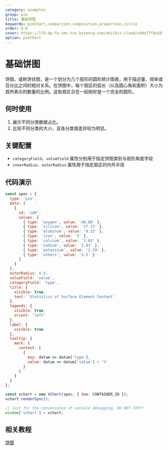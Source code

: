 ```yaml
---
category: examples
group: pie
title: 基础饼图
keywords: pieChart,comparison,composition,proportion,circle
order: 6-0
cover: https://lf9-dp-fe-cms-tos.byteorg.com/obj/bit-cloud/c0de7ff0a101bd4cb25c81707.png
option: pieChart
---
```


# 基础饼图

饼图，或称饼状图，是一个划分为几个扇形的圆形统计图表，用于描述量、频率或百分比之间的相对关系。在饼图中，每个扇区的弧长（以及圆心角和面积）大小为其所表示的数量的比例。这些扇区合在一起刚好是一个完全的圆形。

## 何时使用

1. 展示不同分类数据占比。
2. 比较不同分类的大小，且各分类值差异较为明显。

## 关键配置

- `categoryField`、`valueField` 属性分别用于指定饼图类别与扇形角度字段
- `innerRadius`、`outerRadius` 属性用于指定扇区的内外半径

## 代码演示

```javascript livedemo
const spec = {
  type: 'pie',
  data: [
    {
      id: 'id0',
      values: [
        { type: 'oxygen', value: '46.60' },
        { type: 'silicon', value: '27.72' },
        { type: 'aluminum', value: '8.13' },
        { type: 'iron', value: '5' },
        { type: 'calcium', value: '3.63' },
        { type: 'sodium', value: '2.83' },
        { type: 'potassium', value: '2.59' },
        { type: 'others', value: '3.5' }
      ]
    }
  ],
  outerRadius: 0.8,
  valueField: 'value',
  categoryField: 'type',
  title: {
    visible: true,
    text: 'Statistics of Surface Element Content'
  },
  legends: {
    visible: true,
    orient: 'left'
  },
  label: {
    visible: true
  },
  tooltip: {
    mark: {
      content: [
        {
          key: datum => datum['type'],
          value: datum => datum['value'] + '%'
        }
      ]
    }
  }
};

const vchart = new VChart(spec, { dom: CONTAINER_ID });
vchart.renderSync();

// Just for the convenience of console debugging, DO NOT COPY!
window['vchart'] = vchart;
```

## 相关教程

[饼图](link)

